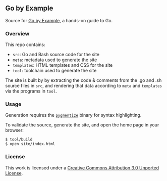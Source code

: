 ## Go by Example

Source for [Go by Example](https://gobyexample.com), a
hands-on guide to Go.


### Overview

This repo contains:

* `src`: Go and Bash source code for the site
* `meta`: metadata used to generate the site
* `templates`: HTML templates and CSS for the site
* `tool`: toolchain used to generate the site

The site is built by by extracting the code & comments
from the .go and .sh source files in `src`, and rendering
that data according to `meta` and `templates` via the
programs in `tool`.


### Usage

Generation requires the [`pygmentize`](http://pygments.org/)
binary for syntax highlighting.

To validate the source, generate the site, and open the
home page in your browser:

```console
$ tool/build
$ open site/index.html
```


### License

This work is licensed under a [Creative Commons Attribution 3.0 Unported License](http://creativecommons.org/licenses/by/3.0/).
